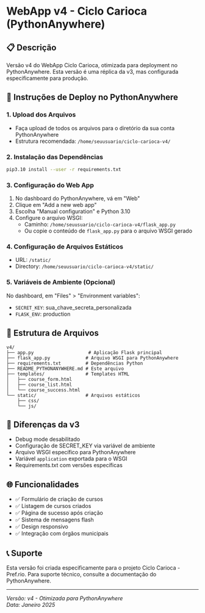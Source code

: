 # WebApp v4 - Ciclo Carioca (PythonAnywhere)

## 📋 Descrição
Versão v4 do WebApp Ciclo Carioca, otimizada para deployment no PythonAnywhere.
Esta versão é uma réplica da v3, mas configurada especificamente para produção.

## 🚀 Instruções de Deploy no PythonAnywhere

### 1. Upload dos Arquivos
- Faça upload de todos os arquivos para o diretório da sua conta PythonAnywhere
- Estrutura recomendada: `/home/seuusuario/ciclo-carioca-v4/`

### 2. Instalação das Dependências
```bash
pip3.10 install --user -r requirements.txt
```

### 3. Configuração do Web App
1. No dashboard do PythonAnywhere, vá em "Web"
2. Clique em "Add a new web app"
3. Escolha "Manual configuration" e Python 3.10
4. Configure o arquivo WSGI:
   - Caminho: `/home/seuusuario/ciclo-carioca-v4/flask_app.py`
   - Ou copie o conteúdo de `flask_app.py` para o arquivo WSGI gerado

### 4. Configuração de Arquivos Estáticos
- URL: `/static/`
- Directory: `/home/seuusuario/ciclo-carioca-v4/static/`

### 5. Variáveis de Ambiente (Opcional)
No dashboard, em "Files" > "Environment variables":
- `SECRET_KEY`: sua_chave_secreta_personalizada
- `FLASK_ENV`: production

## 📁 Estrutura de Arquivos
```
v4/
├── app.py                    # Aplicação Flask principal
├── flask_app.py             # Arquivo WSGI para PythonAnywhere
├── requirements.txt         # Dependências Python
├── README_PYTHONANYWHERE.md # Este arquivo
├── templates/               # Templates HTML
│   ├── course_form.html
│   ├── course_list.html
│   └── course_success.html
└── static/                  # Arquivos estáticos
    ├── css/
    └── js/
```

## 🔧 Diferenças da v3
- Debug mode desabilitado
- Configuração de SECRET_KEY via variável de ambiente
- Arquivo WSGI específico para PythonAnywhere
- Variável `application` exportada para o WSGI
- Requirements.txt com versões específicas

## 🌐 Funcionalidades
- ✅ Formulário de criação de cursos
- ✅ Listagem de cursos criados
- ✅ Página de sucesso após criação
- ✅ Sistema de mensagens flash
- ✅ Design responsivo
- ✅ Integração com órgãos municipais

## 📞 Suporte
Esta versão foi criada especificamente para o projeto Ciclo Carioca - Pref.rio.
Para suporte técnico, consulte a documentação do PythonAnywhere.

---
*Versão: v4 - Otimizada para PythonAnywhere*  
*Data: Janeiro 2025*